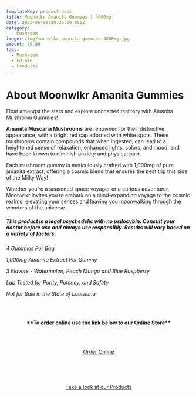```yaml
---
templateKey: product-post
title: Moonwlkr Amanita Gummies | 4000mg
date: 2023-06-09T20:36:00.000Z
category:
  - Mushroom
image: /img/moonwlkr-amanita-gummies-4000mg.jpg
amount: 29.99
tags:
  - Mushroom
  - Edible
  - Products
---
```

# **About Moonwlkr Amanita Gummies**

Float amongst the stars and explore uncharted territory with Amanita Mushroom Gummies!

**Amanita Muscaria Mushrooms** are renowned for their distinctive appearance, with a bright red cap adorned with white spots. These mushrooms contain compounds that when ingested, can lead to a heightened sense of relaxation, enhanced lights, colors, and mood, and have been known to diminish anxiety and physical pain.

Each mushroom gummy is meticulously crafted with 1,000mg of pure amanita extract, offering a cosmic blend that ensures the best trip this side of the Milky Way!

Whether you’re a seasoned space voyager or a curious adventurer, Moonwlkr invites you to embark on a mind-expanding voyage to the cosmic realms, elevating your senses and leaving you moonwalking through the wonders of the universe.

##### ***This product is a legal psychedelic with no psilocybin. Consult your doctor before use and always use responsibly. Results will vary based on a variety of factors.***

*4 Gummies Per Bag*

*1,000mg Amanita Extract Per Gummy*

*3 Flavors - Watermelon, Peach Mango and Blue Raspberry*

*Lab Tested for Purity, Potency, and Safety*

*Not for Sale in the State of Louisiana*

<br><br>

<Center>

**\*\*To order online use the link below to our Online Store\*\***

<br><br>

<Center><a class="link-view-more-products" target="_blank" href="https://capitalcbd.shop/product/moonwlkr-amanita-mushroom-gummies/">Order Online</a></Center>

<br><br><br>

<Center><a class="link-view-more-products" target="_blank" href="https://capitalamericanshaman.com/products">Take a look at our Products</a></Center>

<br><br>